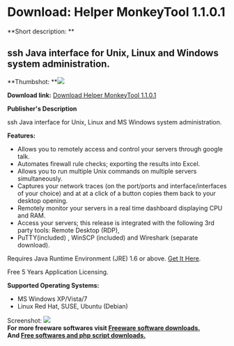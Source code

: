 # Download: Helper MonkeyTool 1.1.0.1

**Short description: **

## ssh Java interface for Unix, Linux and Windows system administration.

  
**Thumbshot: **![](http://www.freewarefiles.com/screenshot/hlprmnkytool_md.jpg)   
  
**Download link:** [Download Helper MonkeyTool 1.1.0.1](http://freesoftwares.boysofts.com/Helper-MonkeyTool_program_77581.html)  
  

**Publisher's Description**  
  

ssh Java interface for Unix, Linux and MS Windows system administration.

**Features:**

  * Allows you to remotely access and control your servers through google talk. 
  * Automates firewall rule checks; exporting the results into Excel. 
  * Allows you to run multiple Unix commands on multiple servers simultaneously. 
  * Captures your network traces (on the port/ports and interface/interfaces of your choice) and at at a click of a button copies them back to your desktop opening. 
  * Remotely monitor your servers in a real time dashboard displaying CPU and RAM. 
  * Access your servers; this release is integrated with the following 3rd party tools: Remote Desktop (RDP), 
  * PuTTY(included) , WinSCP (included) and Wireshark (separate download). 

Requires Java Runtime Environment (JRE) 1.6 or above. [Get It
Here](http://www.java.com).

Free 5 Years Application Licensing.

**Supported Operating Systems:**

  * MS Windows XP/Vista/7 
  * Linux Red Hat, SUSE, Ubuntu (Debian) 

  
  
Screenshot: ![](http://www.freewarefiles.com/screenshot/hlprmnkytool.jpg)  
**For more freeware softwares visit [Freeware software downloads.](http://freesoftwares.boysofts.com/)**   
**And [Free softwares and php script downloads.](http://www.boysofts.com/)**

